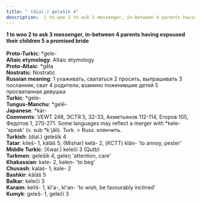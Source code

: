 ```yaml
---
title: " (dial.) gelešik 4"
description:  1 to woo 2 to ask 3 messenger, in-between 4 parents having espoused their children 5 a promised bride
---
```

<p data-pagefind-weight="0.5">
<strong> 1 to woo 2 to ask 3 messenger, in-between 4 parents having espoused their children 5 a promised bride</strong><br><br>
<strong>Proto-Turkic</strong>:  *gele-<br>
<strong>Altaic etymology</strong>:  Altaic etymology<br>
<strong> Proto-Altaic</strong>:  *gĕ̀la<br>
<strong>Nostratic</strong>:  Nostratic<br>
<strong>Russian meaning</strong>:  1 ухаживать, свататься 2 просить, выпрашивать 3 посланник, сват 4 родители, взаимно поженившие детей 5 просватанная девушка<br>
<strong>Turkic</strong>:  *gele-<br>
<strong>Tungus-Manchu</strong>:  *gelē-<br>
<strong>Japanese</strong>:  *kàr-<br>
<strong>Comments</strong>:  VEWT 248, ЭСТЯ 5, 32-33, Ахметьянов 112-114, Егоров 105, Федотов 1, 270-271. Some languages may reflect a merger with *kele- 'speak' (v. sub *k`i̯ăli). Turk. > Russ. клянчить.<br>
<strong>Turkish</strong>:  (dial.) gelešik 4<br>
<strong>Tatar</strong>:  kileš- 1, käläš 5; (Mishar) kelä- 2, (КСТТ) klän- 'to annoy, pester'<br>
<strong>Middle Turkic</strong>:  (Xwar.) keleči 3 (Qutb)<br>
<strong>Turkmen</strong>:  gelešik 4, geleŋ 'attention, care'<br>
<strong>Khakassian</strong>:  kǝle- 2, kǝlen- 'to beg'<br>
<strong>Chuvash</strong>:  kalaś- 1; kǝle- 2<br>
<strong>Bashkir</strong>:  käläš 5<br>
<strong>Balkar</strong>:  keleči 3<br>
<strong>Karaim</strong>:  keliš- 1, kl'a-, kl'an- 'to wish, be favourably inclined'<br>
<strong>Kumyk</strong>:  geleš- 1, geleči 3<br>

</p>

